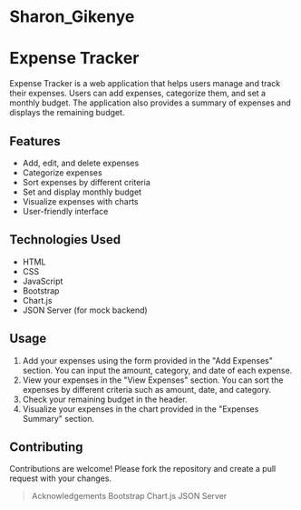 # Sharon_Gikenye
# Expense Tracker

Expense Tracker is a web application that helps users manage and track their expenses. Users can add expenses, categorize them, and set a monthly budget. The application also provides a summary of expenses and displays the remaining budget.

## Features

- Add, edit, and delete expenses
- Categorize expenses
- Sort expenses by different criteria
- Set and display monthly budget
- Visualize expenses with charts
- User-friendly interface

## Technologies Used

- HTML
- CSS
- JavaScript
- Bootstrap
- Chart.js
- JSON Server (for mock backend)

## Usage
1. Add your expenses using the form provided in the "Add Expenses" section. You can input the amount, category, and date of each expense.
2. View your expenses in the "View Expenses" section. You can sort the expenses by different criteria such as amount, date, and category.
3. Check your remaining budget in the header.
4. Visualize your expenses in the chart provided in the "Expenses Summary" section.

## Contributing
Contributions are welcome! Please fork the repository and create a pull request with your changes.

> Acknowledgements
> Bootstrap
> Chart.js
> JSON Server